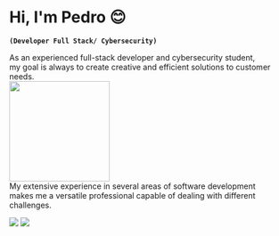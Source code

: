 # Hi, I'm Pedro 😊

**`(Developer Full Stack/ Cybersecurity)`**

As an experienced full-stack developer and cybersecurity student,<br/>
my goal is always to create creative and efficient solutions to customer needs.<br/>
                                                                    <img position="relative" left="50px" height="180em" src="https://media3.giphy.com/media/iJsjsm6dhNPiQBvztq/giphy.gif?cid=ecf05e47n1momrvnvwruweqff79l5m83y5d7wucs6pqwj9in&rid=giphy.gif&ct=s"><br/>
My extensive experience in several areas of software development <br/>
makes me a versatile professional capable of dealing with different challenges.<br/>

<p align="left">
    <a href="https://t.me/boloto1979"><img src="https://img.shields.io/badge/Telegram-2CA5E0?style=for-the-badge&logo=telegram&logoColor=white"></a>
    <a href="https://criarmeulink.com.br/u/1675193138"><img src="https://img.shields.io/badge/Gmail-D14836?style=for-the-badge&logo=gmail&logoColor=white"></a>
</p>
